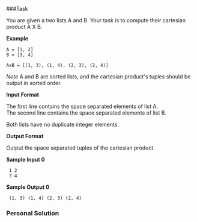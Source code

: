 ###Task

You are given a two lists A and B. Your task is to compute their cartesian product A X B.

**Example**

```
A = [1, 2]
B = [3, 4]

AxB = [(1, 3), (1, 4), (2, 3), (2, 4)]

```
*Note*  A and B are sorted lists, and the cartesian product's tuples should be output in sorted order.

**Input Format**

The first line contains the space separated elements of list A.   
The second line contains the space separated elements of list B.  

Both lists have no duplicate integer elements.

**Output Format**

Output the space separated tuples of the cartesian product.

**Sample Input 0**

```
 1 2
 3 4
```

**Sample Output 0**

```
 (1, 3) (1, 4) (2, 3) (2, 4)
```

### Personal Solution
